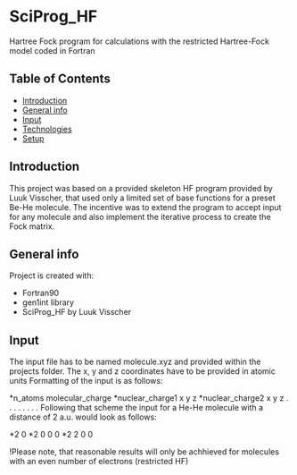 # SciProg_HF
Hartree Fock program for calculations with the restricted Hartree-Fock model coded in Fortran
## Table of Contents
* [Introduction](#introduction)
* [General info](#general-info)
* [Input](#input)
* [Technologies](#technologies)
* [Setup](#setup)

## Introduction
This project was based on a provided skeleton HF program provided by Luuk Visscher, that used only a limited set of base functions for a preset Be-He molecule. The incentive was to extend the program to accept input for any molecule and also implement the iterative process to create the Fock matrix. 

## General info
Project is created with:
* Fortran90
* gen1int library
* SciProg_HF by Luuk Visscher

## Input
The input file has to be named molecule.xyz and provided within the projects folder. 
The x, y and z coordinates have to be provided in atomic units
Formatting of the input is as follows:

*n_atoms        molecular_charge
*nuclear_charge1      x             y            z
*nuclear_charge2      x             y            z
      .              .             .            .
      .              .             .            .
Following that scheme the input for a He-He molecule with a distance of 2 a.u. would look as follows:

*2 0
*2 0 0 0
*2 2 0 0

!Please note, that reasonable results will only be achhieved for molecules with an even number of electrons (restricted HF)


